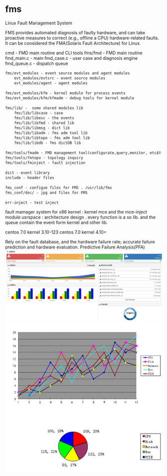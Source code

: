 fms
===

Linux Fault Management System 

FMS provides automated diagnosis of faulty hardware, and can take proactive measures to correct (e.g., offline a CPU) hardware-related faults. It can be considered the FMA(Solaris Fault Architecture) for Linux. 

cmd - FMD main routine and CLI tools
	fms/fmd - FMD main routine
		fmd_main.c - main
		fmd_case.c - user case and diagnosis engine
		fmd_queue.c - dispatch queue

	fms/evt_modules - event source modules and agent modules
		evt_modules/evtsrc - event source modules
		evt_modules/agent - agent modules

	fms/evt_modules/kfm - kernel module for process events
	fms/evt_modules/kfm/kfmadm - debug tools for kernel module

	fms/lib/ -  some shared modules lib
		fms/lib/libcase - case
		fms/lib/libesc - the events
		fms/lib/libfmd - shared lib
		fms/lib/libmsg - dict lib
		fms/lib/libadm - fms adm tool lib
		fms/lib/libtopo - fms adm tool lib
		fms/lib/libdb - fms dictDB lib

	fms/tools/fmadm - FMD management tool(configurate,query,monitor, etc£©
	fms/tools/fmtopo - topology inquiry
	fms/tools/fminject - fault injection

	dict - event library
	include - header files

	fms_conf - configue files for FMS . /usr/lib/fms
	fms_conf/doc/ - jpg and files for FMS

	err-inject - test inject

 fault mamager system for x86
 kernel :  kernel mce and the mce-inject module
 usrspace : architecture design . every function is a so lib.
            and the queue contain the event form kernel and other lib.

centos 7.0 kernel 3.10-123
centos 7.0 kernel 4.10+

Rely on the fault database, and the hardware failure rate;
accurate failure prediction and hardware evaluation.
Predictive Failure  Analysis(PFA)
![image](https://github.com/kadoma/fms/blob/master/fms_conf/doc/fault3.jpg)
![image](https://github.com/kadoma/fms/blob/master/fms_conf/doc/fault1.jpg)
![image](https://github.com/kadoma/fms/blob/master/fms_conf/doc/fault2.jpg)
